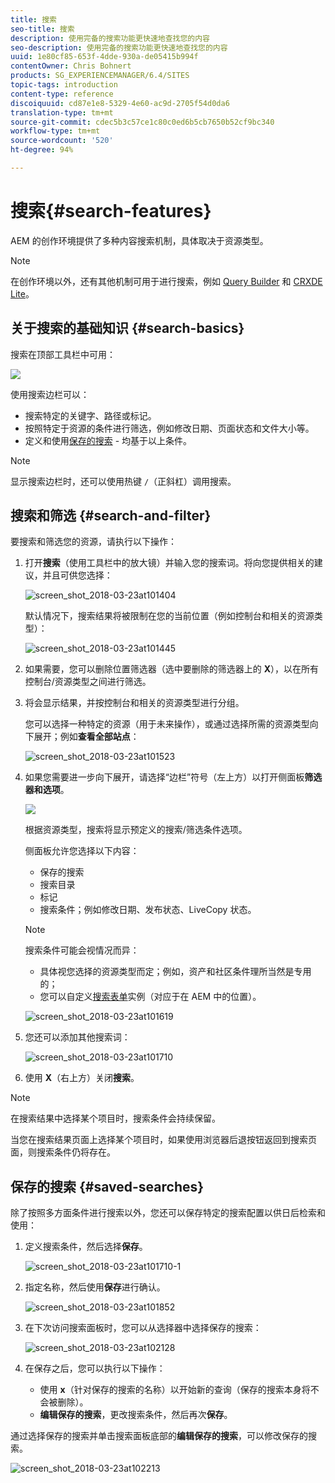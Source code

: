 ```yaml
---
title: 搜索
seo-title: 搜索
description: 使用完备的搜索功能更快速地查找您的内容
seo-description: 使用完备的搜索功能更快速地查找您的内容
uuid: 1e80cf85-653f-4dde-930a-de05415b994f
contentOwner: Chris Bohnert
products: SG_EXPERIENCEMANAGER/6.4/SITES
topic-tags: introduction
content-type: reference
discoiquuid: cd87e1e8-5329-4e60-ac9d-2705f54d0da6
translation-type: tm+mt
source-git-commit: cdec5b3c57ce1c80c0ed6b5cb7650b52cf9bc340
workflow-type: tm+mt
source-wordcount: '520'
ht-degree: 94%

---
```



# 搜索{#search-features}

AEM 的创作环境提供了多种内容搜索机制，具体取决于资源类型。

>[!NOTE]
>
>在创作环境以外，还有其他机制可用于进行搜索，例如 [Query Builder](/help/sites-developing/querybuilder-api.md) 和 [CRXDE Lite](/help/sites-developing/developing-with-crxde-lite.md)。

## 关于搜索的基础知识 {#search-basics}

搜索在顶部工具栏中可用：

![](do-not-localize/chlimage_1-17.png)

使用搜索边栏可以：

* 搜索特定的关键字、路径或标记。
* 按照特定于资源的条件进行筛选，例如修改日期、页面状态和文件大小等。
* 定义和使用[保存的搜索](#saved-searches) - 均基于以上条件。

>[!NOTE]
>
>显示搜索边栏时，还可以使用热键 `/`（正斜杠）调用搜索。

## 搜索和筛选 {#search-and-filter}

要搜索和筛选您的资源，请执行以下操作：

1. 打开&#x200B;**搜索**（使用工具栏中的放大镜）并输入您的搜索词。将向您提供相关的建议，并且可供您选择：

   ![screen_shot_2018-03-23at101404](assets/screen_shot_2018-03-23at101404.png)

   默认情况下，搜索结果将被限制在您的当前位置（例如控制台和相关的资源类型）：

   ![screen_shot_2018-03-23at101445](assets/screen_shot_2018-03-23at101445.png)

1. 如果需要，您可以删除位置筛选器（选中要删除的筛选器上的 **X**），以在所有控制台/资源类型之间进行筛选。
1. 将会显示结果，并按控制台和相关的资源类型进行分组。

   您可以选择一种特定的资源（用于未来操作），或通过选择所需的资源类型向下展开；例如&#x200B;**查看全部站点**：

   ![screen_shot_2018-03-23at101523](assets/screen_shot_2018-03-23at101523.png)

1. 如果您需要进一步向下展开，请选择“边栏”符号（左上方）以打开侧面板&#x200B;**筛选器和选项**。

   ![](do-not-localize/screen_shot_2018-03-23at101542.png)

   根据资源类型，搜索将显示预定义的搜索/筛选条件选项。

   侧面板允许您选择以下内容：

   * 保存的搜索
   * 搜索目录
   * 标记
   * 搜索条件；例如修改日期、发布状态、LiveCopy 状态。

   >[!NOTE]
   >
   >搜索条件可能会视情况而异：
   >
   >* 具体视您选择的资源类型而定；例如，资产和社区条件理所当然是专用的；
   >* 您可以自定义[搜索表单](/help/sites-administering/search-forms.md)实例（对应于在 AEM 中的位置）。


   ![screen_shot_2018-03-23at101619](assets/screen_shot_2018-03-23at101619.png)

1. 您还可以添加其他搜索词：

   ![screen_shot_2018-03-23at101710](assets/screen_shot_2018-03-23at101710.png)

1. 使用 **X**（右上方）关闭&#x200B;**搜索**。

>[!NOTE]
>
>在搜索结果中选择某个项目时，搜索条件会持续保留。
>
>当您在搜索结果页面上选择某个项目时，如果使用浏览器后退按钮返回到搜索页面，则搜索条件仍将存在。

## 保存的搜索 {#saved-searches}

除了按照多方面条件进行搜索以外，您还可以保存特定的搜索配置以供日后检索和使用：

1. 定义搜索条件，然后选择&#x200B;**保存**。

   ![screen_shot_2018-03-23at101710-1](assets/screen_shot_2018-03-23at101710-1.png)

1. 指定名称，然后使用&#x200B;**保存**&#x200B;进行确认。

   ![screen_shot_2018-03-23at101852](assets/screen_shot_2018-03-23at101852.png)

1. 在下次访问搜索面板时，您可以从选择器中选择保存的搜索：

   ![screen_shot_2018-03-23at102128](assets/screen_shot_2018-03-23at102128.png)

1. 在保存之后，您可以执行以下操作：

   * 使用 **x**（针对保存的搜索的名称）以开始新的查询（保存的搜索本身将不会被删除）。
   * **编辑保存的搜索**，更改搜索条件，然后再次&#x200B;**保存**。

通过选择保存的搜索并单击搜索面板底部的&#x200B;**编辑保存的搜索**，可以修改保存的搜索。

![screen_shot_2018-03-23at102213](assets/screen_shot_2018-03-23at102213.png)

